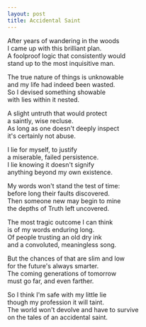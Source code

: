 ```yaml
---
layout: post
title: Accidental Saint
---
```


After years of wandering in the woods  
I came up with this brilliant plan.  
A foolproof logic that consistently would  
stand up to the most inquisitive man.

The true nature of things is unknowable  
and my life had indeed been wasted.  
So I devised something showable  
with lies within it nested.

A slight untruth that would protect  
a saintly, wise recluse.  
As long as one doesn't deeply inspect  
it's certainly not abuse.

I lie for myself, to justify  
a miserable, failed persistence.  
I lie knowing it doesn't signify  
anything beyond my own existence.

My words won't stand the test of time:  
before long their faults discovered.  
Then someone new may begin to mine  
the depths of Truth left uncovered.

The most tragic outcome I can think  
is of my words enduring long.  
Of people trusting an old dry ink  
and a convoluted, meaningless song.

But the chances of that are slim and low  
for the future's always smarter.  
The coming generations of tomorrow  
must go far, and even farther.

So I think I'm safe with my little lie  
though my profession it will taint.  
The world won't devolve and have to survive  
on the tales of an accidental saint.
